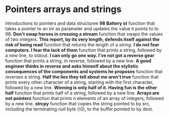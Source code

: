 # Pointers arrays and strings
Introductions to pointers and data structuree
**98 Battery st** function that takes a pointer to an int as parameter and updates the value it points to to 98.
**Don't swap horses in crossing a stream** function that swaps the values of two integers.
**This report, by its very length, defends itself against the risk of being read** function that returns the length of a string.
**I do not fear computers. I fear the lack of them** function that prints a string, followed by a new line, to stdout.
**I can only go one way. I've not got a reverse gear** function that prints a string, in reverse, followed by a new line.
**A good engineer thinks in reverse and asks himself about the stylistic consequences of the components and systems he proposes** function that reverses a string.
**Half the lies they tell about me aren't true** function that prints every other character of a string, starting with the first character, followed by a new line.
 **Winning is only half of it. Having fun is the other half** function that prints half of a string, followed by a new line.
 **Arrays are not pointers** function that prints n elements of an array of integers, followed by a new line.
 **strcpy**  function that copies the string pointed to by src, including the terminating null byte (\0), to the buffer pointed to by dest.
 
 
